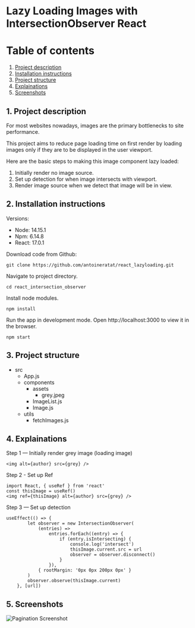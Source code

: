 # Lazy Loading Images with IntersectionObserver React

# Table of contents

1. [Project description](#description)
2. [Installation instructions](#installation)
3. [Project structure](#structure)
4. [Explainations](#explainations)
5. [Screenshots](#screenshots)

## 1. Project description<a name="description"></a>

For most websites nowadays, images are the primary bottlenecks to site performance.

This project aims to reduce page loading time on first render by loading images only if they are to be displayed in the user viewport.

Here are the basic steps to making this image component lazy loaded:

1. Initially render no image source.
2. Set up detection for when image intersects with viewport.
3. Render image source when we detect that image will be in view.

## 2. Installation instructions<a name="installation"></a>

Versions:

-   Node: 14.15.1
-   Npm: 6.14.8
-   React: 17.0.1

Download code from Github:

```shell
git clone https://github.com/antoineratat/react_lazyloading.git
```

Navigate to project directory.

```shell
cd react_intersection_observer
```

Install node modules.

```shell
npm install
```

Run the app in development mode. Open http://localhost:3000 to view it in the browser.

```shell
npm start
```

## 3. Project structure<a name="structure"></a>

-   src
    -   App.js
    -   components
        -   assets
            -   grey.jpeg
        -   ImageList.js
        -   Image.js
    -   utils
        -   fetchImages.js

## 4. Explainations<a name="explainations"></a>

Step 1 — Initially render grey image (loading image)

```shell
<img alt={author} src={grey} />
```

Step 2 - Set up Ref

```shell
import React, { useRef } from 'react'
const thisImage = useRef()
<img ref={thisImage} alt={author} src={grey} />
```

Step 3 — Set up detection

```shell
useEffect(() => {
		let observer = new IntersectionObserver(
			(entries) =>
				entries.forEach((entry) => {
					if (entry.isIntersecting) {
						console.log('intersect')
						thisImage.current.src = url
						observer = observer.disconnect()
					}
				}),
			{ rootMargin: '0px 0px 200px 0px' }
		)
		observer.observe(thisImage.current)
	}, [url])
```

## 5. Screenshots<a name="screenshots"></a>

![Pagination Screenshot](https://github.com/antoineratat/react_lazyloading/blob/main/screenshots/1.PNG?raw=true)
